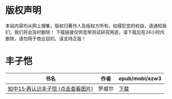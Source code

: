 # 版权声明

本站内容均从网上搜集，版权归著作人及版权方所有，如侵犯您的权益，请通知我们，我们将会及时删除！ 下载链接仅供宽带测试研究用途，请下载后在24小时内删除，请勿用于商业目的。请支持正版！

# 丰子恺

| 书名 | 作者 | epub/mobi/azw3 |
| --- | --- | --- |
| [知中15·再认识丰子恺 (点击查看图片)](https://www.dushupai.com/attachment/2024/06/05/4925f48c0c661a3a.jpg) | 罗威尔 | [下载](https://url89.ctfile.com/f/31084289-1357025182-3c8f73?p=8866) |
